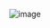 ![image](https://github.com/kumarkse/MusicGen/assets/109473805/f41b7930-22f6-4df6-b67c-45edfd7a35b2)
